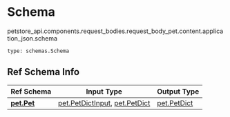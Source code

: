 # Schema
petstore_api.components.request_bodies.request_body_pet.content.application_json.schema
```
type: schemas.Schema
```

## Ref Schema Info
Ref Schema | Input Type | Output Type
---------- | ---------- | -----------
[**pet.Pet**](../../../../components/schema/pet.md) | [pet.PetDictInput](../../../../components/schema/pet.md#petdictinput), [pet.PetDict](../../../../components/schema/pet.md#petdict) | [pet.PetDict](../../../../components/schema/pet.md#petdict)

